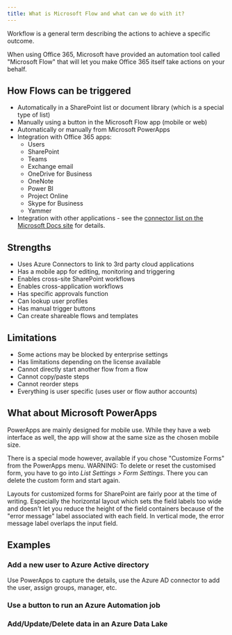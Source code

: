 ```yaml
---
title: What is Microsoft Flow and what can we do with it?
---
```


Workflow is a general term describing the actions to achieve a specific outcome.

When using Office 365, Microsoft have provided an automation tool called "Microsoft Flow" that will let you make Office 365 itself take actions on your behalf.

## How Flows can be triggered

* Automatically in a SharePoint list or document library (which is a special type of list)
* Manually using a button in the Microsoft Flow app (mobile or web)
* Automatically or manually from Microsoft PowerApps
* Integration with Office 365 apps:
    * Users
    * SharePoint
    * Teams
    * Exchange email
    * OneDrive for Business
    * OneNote
    * Power BI
    * Project Online
    * Skype for Business
    * Yammer
* Integration with other applications - see the [connector list on the Microsoft Docs site](https://docs.microsoft.com/en-us/connectors) for details.

## Strengths

* Uses Azure Connectors to link to 3rd party cloud applications
* Has a mobile app for editing, monitoring and triggering
* Enables cross-site SharePoint workflows
* Enables cross-application workflows
* Has specific approvals function
* Can lookup user profiles
* Has manual trigger buttons
* Can create shareable flows and templates

## Limitations

* Some actions may be blocked by enterprise settings
* Has limitations depending on the license available
* Cannot directly start another flow from a flow
* Cannot copy/paste steps
* Cannot reorder steps
* Everything is user specific (uses user or flow author accounts)

## What about Microsoft PowerApps

PowerApps are mainly designed for mobile use. While they have a web interface as well, the app will show at the same size as the chosen mobile size.

There is a special mode however, available if you chose "Customize Forms" from the PowerApps menu.
WARNING: To delete or reset the customised form, you have to go into *List Settings > Form Settings*. There you can delete the custom form and start again.

Layouts for customized forms for SharePoint are fairly poor at the time of writing. Especially the horizontal layout which sets the field labels too wide and doesn't let you reduce the height of the field containers because of the "error message" label associated with each field. In vertical mode, the error message label overlaps the input field.

## Examples

### Add a new user to Azure Active directory

Use PowerApps to capture the details, use the Azure AD connector to add the user, assign groups, manager, etc.

### Use a button to run an Azure Automation job

### Add/Update/Delete data in an Azure Data Lake

